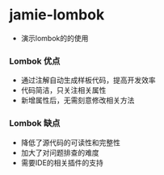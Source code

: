 # jamie-lombok
- 演示lombok的的使用

### Lombok 优点
 - 通过注解自动生成样板代码，提高开发效率
 - 代码简洁，只关注相关属性
 - 新增属性后，无需刻意修改相关方法
 
### Lombok 缺点
 - 降低了源代码的可读性和完整性
 - 加大了对问题排查的难度
 - 需要IDE的相关插件的支持
